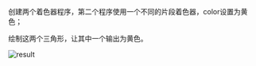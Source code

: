 创建两个着色器程序，第二个程序使用一个不同的片段着色器，color设置为黄色；

绘制这两个三角形，让其中一个输出为黄色。

![result](/Users/wangdong/github/opengl/LearnOpenGL/src/1.getting_started/0.05_hello_triangle_exercise3/result.png)